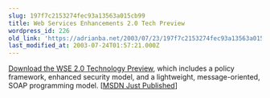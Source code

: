 ```yaml
---
slug: 197f7c2153274fec93a13563a015cb99
title: Web Services Enhancements 2.0 Tech Preview
wordpress_id: 226
old_link: 'https://adrianba.net/2003/07/23/197f7c2153274fec93a13563a015cb99/'
last_modified_at: 2003-07-24T01:57:21.000Z
---
```


[
Download the WSE 2.0 Technology Preview](http://msdn.microsoft.com/webservices/building/wse/default.aspx), which includes a
policy framework, enhanced security model, and a lightweight,
message-oriented, SOAP programming model.
[[MSDN Just Published](http://msdn.microsoft.com/)]
